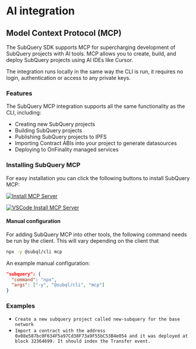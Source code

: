 # AI integration

## Model Context Protocol (MCP)

The SubQuery SDK supports MCP for supercharging development of SubQuery projects with AI tools. MCP allows you to create, build, and deploy SubQuery projects using AI IDEs like Cursor.

The integration runs locally in the same way the CLI is run, it requires no login, authentication or access to any private keys.

### Features

The SubQuery MCP integration supports all the same functionality as the CLI, including:
* Creating new SubQuery projects
* Building SubQuery projects
* Publishing SubQuery projects to IPFS
* Importing Contract ABIs into your project to generate datasources
* Deploying to OnFinality managed services


### Installing SubQuery MCP

For easy installation you can click the following buttons to install SubQuery MCP:

[![Install MCP Server](https://cursor.com/deeplink/mcp-install-light.svg)](https://cursor.com/install-mcp?name=SubQuery&config=eyJjb21tYW5kIjoibnB4IiwiYXJncyI6WyIteSIsIkBzdWJxbC9jbGkiLCJtY3AiXX0=)

<!-- {"name":"SubQuery","gallery":true,"command":"npx","args":["-y","@subql/cli","mcp"]} -->
[![VSCode Install MCP Server](https://img.shields.io/badge/VS_Code-NPM-0098FF?style=flat-square&logo=visualstudiocode&logoColor=white)](https://vscode.dev/redirect/mcp/install?name=SubQuery&inputs=%7B%22id%22%3A%22workingDirectory%22%2C%22type%22%3A%22promptString%22%2C%22description%22%3A%22Working%20Directory%22%7D&config=%7B%22type%22%3A%22stdio%22%2C%22command%22%3A%22npx%22%2C%22cwd%22%3A%22%24%7Binput%3AworkingDirectory%7D%22%2C%22args%22%3A%5B%22-y%22%2C%22%40subql%2Fcli%22%2C%22mcp%22%5D%7D)


#### Manual configuration

For adding SubQuery MCP into other tools, the following command needs be run by the client. This will vary depending on the client that

```bash
npx -y @subql/cli mcp
```

An example manual configuration:

```json
"subquery": {
  "command": "npx",
  "args": ["-y", "@subql/cli", "mcp"]
}
```

### Examples

* `Create a new subquery project called new-subquery for the base network`
* `Import a contract with the address 0x08e587bc0F634F5a97Cd38F73a9F55bC53B4e054 and it was deployed at block 32364699. It should index the Transfer event.`
